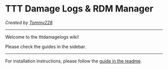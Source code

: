 # TTT Damage Logs & RDM Manager
_Created by [Tommy228](https://github.com/Tommy228)_

---

Welcome to the tttdamagelogs wiki!

Please check the guides in the sidebar.

---

For installation instructions, please follow the [guide in the readme](https://github.com/BadgerCode/tttdamagelogs#installation).


